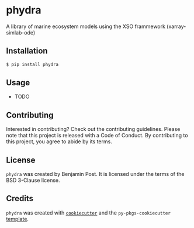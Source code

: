 # phydra

A library of marine ecosystem models using the XSO frammework (xarray-simlab-ode)

## Installation

```bash
$ pip install phydra
```

## Usage

- TODO

## Contributing

Interested in contributing? Check out the contributing guidelines. Please note that this project is released with a Code of Conduct. By contributing to this project, you agree to abide by its terms.

## License

`phydra` was created by Benjamin Post. It is licensed under the terms of the BSD 3-Clause license.

## Credits

`phydra` was created with [`cookiecutter`](https://cookiecutter.readthedocs.io/en/latest/) and the `py-pkgs-cookiecutter` [template](https://github.com/py-pkgs/py-pkgs-cookiecutter).
